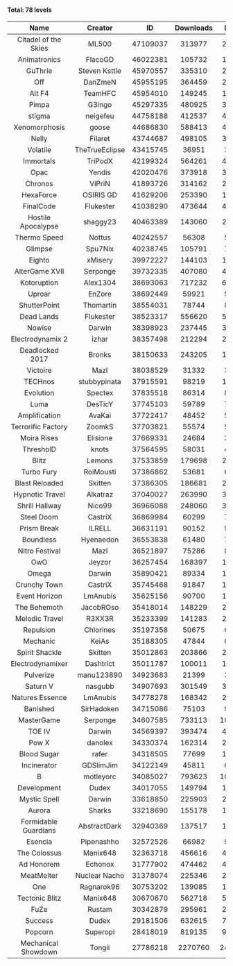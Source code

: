 #### Total: 78 levels

| Name | Creator | ID | Downloads | Likes |
|:---:|:---:|:---:|:---:|:---:|
| Citadel of the Skies | ML500 | 47109037 | 313977 | 23281
| Animatronics | FlacoGD | 46022381 | 105732 | 10533
| GuThrie | Steven Ksttle | 45970557 | 335310 | 24344
| Off | DanZmeN | 45955195 | 364459 | 29751
| Alt F4 | TeamHFC | 45954010 | 149245 | 12051
| Pimpa | G3ingo | 45297335 | 480925 | 38837
| stigma | neigefeu | 44758188 | 412537 | 46825
| Xenomorphosis | goose | 44686830 | 588413 | 42523
| Nelly | Filaret | 43744687 | 498105 | 34281
| Volatile | TheTrueEclipse | 43415745 | 36951 | 3699
| Immortals | TriPodX | 42199324 | 564261 | 49137
| Opac | Yendis | 42020476 | 373918 | 36141
| Chronos | ViPriN | 41893726 | 314162 | 28186
| HexaForce | OSIRIS GD | 41629206 | 253390 | 19518
| FinalCode | Flukester | 41038290 | 473644 | 46100
| Hostile Apocalypse | shaggy23 | 40463389 | 143060 | 23075
| Thermo Speed | Nottus | 40242557 | 56308 | 5167
| Glimpse | Spu7Nix | 40238745 | 105791 | 7110
| Eighto | xMisery | 39972227 | 144103 | 12568
| AlterGame XVII | Serponge | 39732335 | 407080 | 44196
| Kotoruption | Alex1304 | 38693063 | 717232 | 63030
| Uproar | EnZore | 38692449 | 59921 | 5675
| ShutterPoint | Thomartin | 38554031 | 78744 | 8944
| Dead Lands | Flukester | 38523317 | 556620 | 56473
| Nowise | Darwin | 38398923 | 237445 | 33077
| Electrodynamix 2 | izhar | 38357498 | 212294 | 26795
| Deadlocked 2017 | Bronks | 38150633 | 243205 | 18773
| Victoire | Mazl | 38038529 | 31332 | 3404
| TECHnos | stubbypinata | 37915591 | 98219 | 11201
| Evolution | Spectex | 37835518 | 86314 | 8634
| Luma | DesTicY | 37745103 | 59789 | 7639
| Amplification | AvaKai | 37722417 | 48452 | 5919
| Terrorific Factory | ZoomkS | 37703821 | 55574 | 5830
| Moira Rises | Elisione | 37669331 | 24684 | 3868
| ThresholD | knots | 37564595 | 58031 | 4923
| Blitz | Lemons | 37533859 | 179698 | 22103
| Turbo Fury | RoiMousti | 37386862 | 53681 | 6275
| Blast Reloaded | Skitten | 37386305 | 186681 | 20619
| Hypnotic Travel | Alkatraz | 37040027 | 263990 | 37941
| Shrill Hallway | Nico99 | 36966088 | 248060 | 33179
| Steel Doom | CastriX | 36869984 | 60299 | 7416
| Prism Break | ILRELL | 36631191 | 90152 | 9491
| Boundless | Hyenaedon | 36553838 | 61480 | 7806
| Nitro Festival | Mazl | 36521897 | 75286 | 8036
| OwO | Jeyzor | 36257454 | 168397 | 18732
| Omega | Darwin | 35890421 | 89334 | 11303
| Crunchy Town | CastriX | 35745468 | 91847 | 12892
| Event Horizon | LmAnubis | 35625156 | 90700 | 11317
| The Behemoth | JacobROso | 35418014 | 148229 | 26853
| Melodic Travel | R3XX3R | 35233399 | 141283 | 25709
| Repulsion | Chlorines | 35197358 | 50675 | 6770
| Mechanic | KeiAs | 35188305 | 47844 | 6012
| Spirit Shackle | Skitten | 35012863 | 203866 | 27468
| Electrodynamixer | Dashtrict | 35011787 | 100011 | 14944
| Pulverize | manu123890 | 34923683 | 21399 | 3453
| Saturn V | nasgubb | 34907693 | 301549 | 37858
| Natures Essence | LmAnubis | 34778278 | 168342 | 22154
| Banished | SirHadoken | 34715086 | 75103 | 9703
| MasterGame | Serponge | 34607585 | 733113 | 101766
| TOE IV | Darwin | 34569397 | 393474 | 48364
| Pow X | danolex | 34330374 | 162314 | 25680
| Blood Sugar | rafer | 34318505 | 77699 | 10558
| Incinerator | GDSlimJim | 34122149 | 45811 | 6974
| B | motleyorc | 34085027 | 793623 | 101125
| Development | Dudex | 34017055 | 149794 | 17174
| Mystic Spell | Darwin | 33618850 | 225903 | 25581
| Aurora | Sharks | 33218690 | 155178 | 16351
| Formidable Guardians | AbstractDark | 32940369 | 137517 | 19963
| Esencia | Pipenashho | 32572526 | 66982 | 9983
| The Colossus | Manix648 | 32363718 | 456616 | 48864
| Ad Honorem | Echonox | 31777902 | 474462 | 48536
| MeatMelter | Nuclear Nacho | 31378074 | 225346 | 23907
| One | Ragnarok96 | 30753202 | 139085 | 16776
| Tectonic Blitz | Manix648 | 30670670 | 562718 | 57678
| FuZe | Rustam | 30342879 | 295961 | 29966
| Success | Dudex | 29181506 | 632615 | 72509
| Popcorn | Superopi | 28418019 | 819135 | 92985
| Mechanical Showdown | Tongii | 27786218 | 2270760 | 249669
